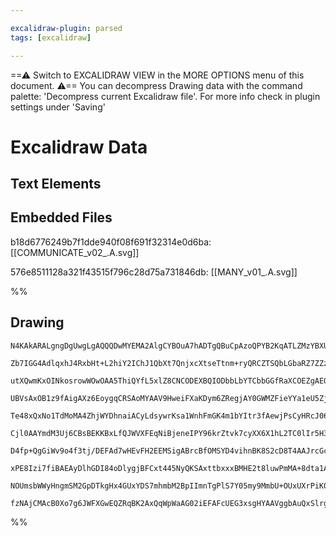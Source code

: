 ```yaml
---

excalidraw-plugin: parsed
tags: [excalidraw]

---
```

==⚠  Switch to EXCALIDRAW VIEW in the MORE OPTIONS menu of this document. ⚠== You can decompress Drawing data with the command palette: 'Decompress current Excalidraw file'. For more info check in plugin settings under 'Saving'


# Excalidraw Data

## Text Elements
## Embedded Files
b18d6776249b7f1dde940f08f691f32314e0d6ba: [[COMMUNICATE_v02_.A.svg]]

576e8511128a321f43515f796c28d75a731846db: [[MANY_v01_.A.svg]]

%%
## Drawing
```compressed-json
N4KAkARALgngDgUwgLgAQQQDwMYEMA2AlgCYBOuA7hADTgQBuCpAzoQPYB2KqATLZMzYBXUtiRoIACyhQ4zZAHoFAc0JRJQgEYA6bGwC2CgF7N6hbEcK4OCtptbErHALRY8RMpWdx8Q1TdIEfARcZgRmBShcZQUebQBGeO0ABho6IIR9BA4oZm4AbXAwUDBSiBJuCFI4KAA2P1IARTTSyFhESsJ9aKR+MsxueOSATm0ADgBWWuTaieSeOYBmABYe

Zb7IGG4AdlqxhJ4RxbHt+L2hiY2IChJ1QbXt7QnjxcXtseTtnm+ryQRCZTSQbLGbaRZ7ZZzBbDZ7zK7WZTBbjJK7MKCkNgAawQAGE2Pg2KRKujrMw4LhAjkWmVNLhsJjlBihBxiHiCUSJCSOGSKdkoNTIAAzQj4fAAZVgSIkkjpGkCAogaIx2IA6rdJINUeisQgJTApehBB4FUzARxwnk0PErmxydg1FsrckUUVIEyWebmJbUBwhKLUQgEMQdmNv

utXQwmKxOINkosrowWOwOAA5ThiQYfL5xlZ8CNCODEXBQIODbbLbYTCbbGGfRaXCOEZgAEQyJeDaEFBDCV0ZwjgAEliN78gBdK6aYQsgCiwSyORH44jRA4mO4vv9y7Y9NLne7CCuwuCQ8q1dqCEmiXiPDGuEWPHiguW9fiE0FNdq2BvxEruG2i3iMZllqYhNAVZh3HEVBClaMBrVdODXSXVpyhZLBKlwAApBVBXILITzQDd8C1YshG9CBEBZQgOG

UBVsAxOB1z9fAigAXz6EoygqCRSAoMYAAV9HweiFXaKDym6ZRegjAY0GWMZFieYYa1eU5Zj2WorkdVBr2OBJllfa8QXvWpryuG5iDuNA5hdFC/gBIE5NDJ4ThmYDdlM2phnjCMEQNWyyiVHU2UJYlyG5clKX5Cc6QZd1WXxULOXCnkopwkVxUlcSZWwOVpJQoLVXVTUI0K3UssqI0KiuU1JE9b14JQ206QdWMArdKdiHqpjNwKwMO1QCYgNDBMo2

Te48xQxNo1TdMoMA4ZhjWYDhnaiACyLdsywrKsa1WnhFmGK4m1bYItr3fAewjPsCyHRcJ062dMj5e7l2otdCOYq4CR3Aau0ug8IyPBACPQTRAOIWptl2NZhk0bZBXiYhiAQYYQUFZIxkFLzH3vADlgQZJIdpcDIIKBDGtaeIkOOtDZPQXAAGkcLwkGBqIkioDIypKMcGi6IYnqWNKVjwGQiBcDgOAJWLKDOOgP4skqIhAWiooGEIBAKAAIVim6WR

Cjl0AAYmdM3Uj6CBsBEKKBxLfQJWVXFEqNiBjeneIPY96krZtvk7cyXX6X1hL2TC0lIr5H3rdIW37YAMQyvUDUVfFqvVmO48yR2dTVSyNTQSbIEz/37Zz7Fk/Eqrg0tkucgD/QACVhDNC0SrKOuoAbgB5O1WqdALfdj0vMnjzgoHj3B9BFbTKaHrP9DHnIxUIIwoMOWu/fr+2ABUsCgABBFWuAkYJBTVjut67suolIQ/Y7YCg/lwdmvozq+G+nFk

D4fp+QgGiWv9o4f3tj/DEFAd7wHEvFH2EEMSigABrcBfOMSYD4vihnBK8S2cD8T4AAJrcGcP+JIV5KzKTjKcEa6sjBsAMNwTikB6AECEFBZI2haheRIWxTew9t6ZGbsyLqbceKdR9oyEgK817cA3urCRxAJQIEYtZS28iACybAUZf1wJoYIf19yqNICQQ2DCIza3xAA0gyhaQAApjjUFQPYxxYwHHsImAASgVI3BAyg/QUkqFY2xPBNK8BCcE1xT

xPE8Izi7fiBAEAyDlhGDI84oDlygjBFCxt445NyQKSAxttbxxxBMHE2t8luwPmMA+8dta1AqcbZszxajggaR7CYwwxhjAadrOpixmzxAaRMZsixtY4h4A044Ex4g4mGEM5YB9kjTm2A07YB8Pbx2WA0j48dtgjNWcM+S3SNgFO1jU4J5STluxyateIcyrnZOSBMeOwSIA02SXOPkQc4piLQJksoXJUpRweQsHg2sAINK4fEGsDSD7NieU8npplaw

NOUmsbWWyHngmSM2GpDTkgHx4GUxYDS7mhmbM2BpIImnTgPlS7Y05my9MmbU+OUxUXrPiK0h58cD7a2dBMNpdScTzDea0ZCHdrDMOYN8kO5NYJu3Ns6fFcxpgrIeQS5IIrpz4sWWbfF8czb1I1fyxYyR474rNc6C1GqBXXnxc6D2xyEKKoAgfGZlq7n2o1QZEE6qXXG3iAZEVJKQUGWnMqh5dylnKqQtEy+fC0namxL3KAyZvQc3VrhKeCBvFoSM

fzNAjCMAcB0Xo7g6JWFXGwEQZRqBK2AxQqWpWaAG02iEFAFcUEG3xsgHYAAVggbAuQxSlrgBorRpbdG7lQP9K6ZQ6RpsYDvOh+BTEoTEpVDIw7xrVrIlAAwkCOifV6mUH62J9EA0PBiB22600xguvOs9oRD47uXauoWbFwDsToMDb0wBRasSAA==
```
%%